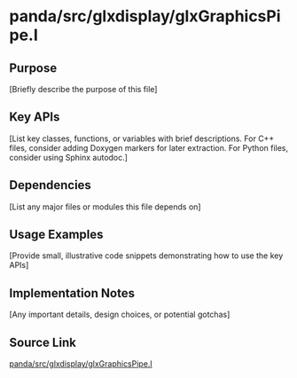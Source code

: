 # panda/src/glxdisplay/glxGraphicsPipe.I

## Purpose
[Briefly describe the purpose of this file]

## Key APIs
[List key classes, functions, or variables with brief descriptions.
For C++ files, consider adding Doxygen markers for later extraction.
For Python files, consider using Sphinx autodoc.]

## Dependencies
[List any major files or modules this file depends on]

## Usage Examples
[Provide small, illustrative code snippets demonstrating how to use the key APIs]

## Implementation Notes
[Any important details, design choices, or potential gotchas]

## Source Link
[panda/src/glxdisplay/glxGraphicsPipe.I](link_to_source_repository/panda/src/glxdisplay/glxGraphicsPipe.I)
